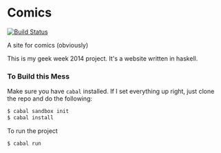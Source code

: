 Comics
======

[![Build Status](https://travis-ci.org/arecker/Comics.hs.svg?branch=master)](https://travis-ci.org/arecker/Comics.hs)

A site for comics (obviously)

This is my geek week 2014 project.  It's a website written in haskell.

### To Build this Mess

Make sure you have ```cabal``` installed.  If I set everything up right, just clone the repo and do the following:

```bash
$ cabal sandbox init
$ cabal install
```

To run the project

```bash
$ cabal run
```
